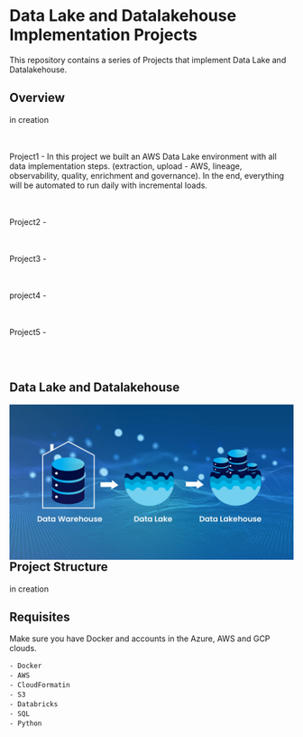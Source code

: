 # Data Lake and Datalakehouse Implementation Projects

This repository contains a series of Projects that implement Data Lake and Datalakehouse.

## Overview

in creation

<br/><br/>
Project1 - In this project we built an AWS Data Lake environment with all data implementation steps. (extraction, upload - AWS, lineage, observability, quality, enrichment and governance). In the end, everything will be automated to run daily with incremental loads.

<br/><br/>
Project2 - 

<br/><br/>
Project3 - 

<br/><br/>
project4 - 

<br/><br/>
Project5 - 


<br/><br/>

## Data Lake and Datalakehouse

 <img width="2500px" align="right"  src="https://github.com/julianasantimaria/Projects_DataLakeAndDatalakehouseImplementation/blob/HTML/image.jpg">

 <br/>
 <br/>
 <br/><br/><br/><br/><br/><br/>


## Project Structure

in creation


## Requisites

Make sure you have Docker and accounts in the Azure, AWS and GCP clouds.

```bash
- Docker
- AWS
- CloudFormatin
- S3
- Databricks
- SQL
- Python